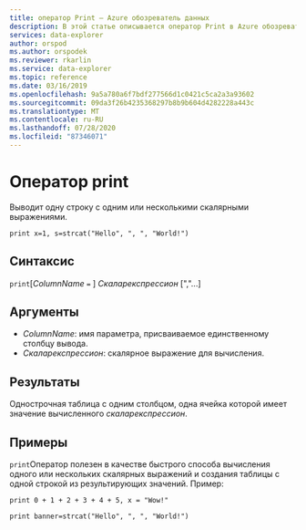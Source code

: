 ```yaml
---
title: оператор Print — Azure обозреватель данных
description: В этой статье описывается оператор Print в Azure обозреватель данных.
services: data-explorer
author: orspod
ms.author: orspodek
ms.reviewer: rkarlin
ms.service: data-explorer
ms.topic: reference
ms.date: 03/16/2019
ms.openlocfilehash: 9a5a780a6f7bdf277566d1c0421c5ca2a3a93602
ms.sourcegitcommit: 09da3f26b4235368297b8b9b604d4282228a443c
ms.translationtype: MT
ms.contentlocale: ru-RU
ms.lasthandoff: 07/28/2020
ms.locfileid: "87346071"
---
```

# <a name="print-operator"></a>Оператор print

Выводит одну строку с одним или несколькими скалярными выражениями.

<!-- csl: https://help.kusto.windows.net:443/Samples -->
```kusto
print x=1, s=strcat("Hello", ", ", "World!")
```

## <a name="syntax"></a>Синтаксис

`print`[*ColumnName* `=` ] *Скаларекспрессион* [","...]

## <a name="arguments"></a>Аргументы

* *ColumnName*: имя параметра, присваиваемое единственному столбцу вывода.
* *Скаларекспрессион*: скалярное выражение для вычисления.

## <a name="returns"></a>Результаты

Однострочная таблица с одним столбцом, одна ячейка которой имеет значение вычисленного *скаларекспрессион*.

## <a name="examples"></a>Примеры

`print`Оператор полезен в качестве быстрого способа вычисления одного или нескольких скалярных выражений и создания таблицы с одной строкой из результирующих значений.
Пример:

<!-- csl: https://help.kusto.windows.net:443/Samples -->
```kusto
print 0 + 1 + 2 + 3 + 4 + 5, x = "Wow!"
```
<!-- csl: https://help.kusto.windows.net:443/Samples -->
```kusto
print banner=strcat("Hello", ", ", "World!")
```
